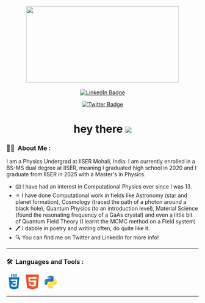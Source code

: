 <p align="center"><img src="https://media.giphy.com/media/xT9IgG50Fb7Mi0prBC/giphy.gif" height="200" width="400"/></p>
<p align="center">
<a href="http://www.linkedin.com/in/jayashreenarayan"><img src="https://img.shields.io/badge/LinkedIn-blue?style=for-the-badge&logo=linkedin&logoColor=white" alt="LinkedIn Badge"></a>
</p>
<p align="center">
<a href="https://twitter.com/jayashrenarayan"><img src="https://img.shields.io/badge/Twitter-blue?style=for-the-badge&logo=linkedin&logoColor=white" alt="Twitter Badge"></a>
</p>
<h1 align="center">hey there <img src="https://media.giphy.com/media/hvRJCLFzcasrR4ia7z/giphy.gif" width="40"></h1>

### :woman_technologist: &nbsp;About Me :

I am a Physics Undergrad at IISER Mohali, India. I am currently enrolled in a BS-MS dual degree at IISER, meaning I graduated high school in 2020 and I graduate from IISER in 2025 with a Master's in Physics.

- ⌨️ I have had an interest in Computational Physics ever since I was 13. 
- ⚛️ I have done Computational work in fields like Astronomy (star and planet formation), Cosmology (traced the path of a photon around a black hole), Quantum Physics (to an introduction level), Material Science (found the resonating frequency of a GaAs crystal) and even a little bit of Quantum Field Theory (I learnt the MCMC method on a Field system)
- 🖊️ I dabble in poetry and writing often, do quite like it.
- 🔍 You can find me on Twitter and LinkedIn for more info!

---

### 🛠 &nbsp;Languages and Tools :

<p>
<img src="https://github.com/devicons/devicon/blob/master/icons/css3/css3-plain-wordmark.svg"  title="CSS3" alt="CSS" width="40" height="40"/>&nbsp;
<img src="https://github.com/devicons/devicon/blob/master/icons/html5/html5-original.svg" title="HTML5" alt="HTML" width="40" height="40"/>&nbsp;
<img src="https://github.com/devicons/devicon/blob/master/icons/Python/Python-original.svg" title="Python"  alt="Python" width="40" height="40"/>&nbsp;
 
</p>

---
